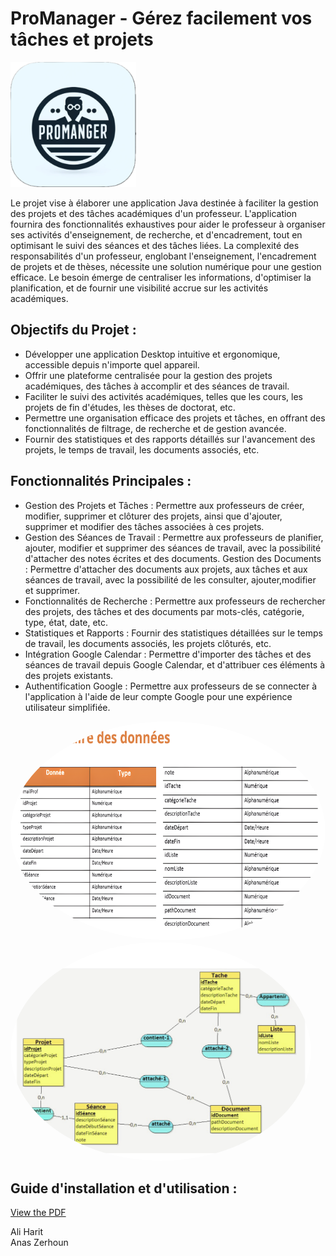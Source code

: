 # ProManager - Gérez facilement vos tâches et projets

<img src="images/iconProManager.png" alt="Logo" style=" height: 200px;">

Le projet vise à élaborer une application Java destinée à faciliter la gestion des projets et des tâches académiques d'un professeur. L'application fournira des fonctionnalités exhaustives pour aider le professeur à organiser ses activités d'enseignement, de recherche, et d'encadrement, tout en optimisant le suivi des séances et des tâches liées. La complexité des responsabilités d'un professeur, englobant l'enseignement, l'encadrement de projets et de thèses, nécessite une solution numérique pour une gestion efficace. Le besoin émerge de centraliser les informations, d'optimiser la planification, et de fournir une visibilité accrue sur les activités académiques.

## Objectifs du Projet :

- Développer une application Desktop intuitive et ergonomique, accessible depuis n'importe quel appareil.
- Offrir une plateforme centralisée pour la gestion des projets académiques, des tâches à accomplir et des séances de travail.
- Faciliter le suivi des activités académiques, telles que les cours, les projets de fin d'études, les thèses de doctorat, etc.
- Permettre une organisation efficace des projets et tâches, en offrant des fonctionnalités de filtrage, de recherche et de gestion avancée. 
- Fournir des statistiques et des rapports détaillés sur l'avancement des projets, le temps de travail, les documents associés, etc.

## Fonctionnalités Principales :

- Gestion des Projets et Tâches : Permettre aux professeurs de créer, modifier, supprimer et clôturer des projets, ainsi que d'ajouter, supprimer et modifier des tâches associées à ces projets.
- Gestion des Séances de Travail : Permettre aux professeurs de planifier, ajouter, modifier et supprimer des séances de travail, avec la possibilité d'attacher des notes écrites et des documents. Gestion des Documents : Permettre d'attacher des documents aux projets, aux tâches et aux séances de travail, avec la possibilité de les consulter, ajouter,modifier et supprimer.
- Fonctionnalités de Recherche : Permettre aux professeurs de rechercher des projets, des tâches et des documents par mots-clés, catégorie, type, état, date, etc.
- Statistiques et Rapports : Fournir des statistiques détaillées sur le temps de travail, les documents associés, les projets clôturés, etc.
- Intégration Google Calendar : Permettre d'importer des tâches et des séances de travail depuis Google Calendar, et d'attribuer ces éléments à des projets existants.
- Authentification Google : Permettre aux professeurs de se connecter à l'application à l'aide de leur compte Google pour une expérience utilisateur simplifiée.

<img src="images/dd.png" alt="Logo" style=" height: 350px; border-radius: 50%;">
<img src="images/MCD.png" alt="Logo" style=" height: 350px; border-radius: 50%;">

## Guide d'installation et d'utilisation :
[View the PDF](images/GuideProManager.pdf)


Ali Harit        
Anas Zerhoun
